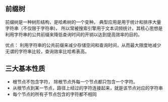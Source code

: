 
## 前缀树

前缀树是一种树形结构，是哈希树的一个变种。 典型应用是用于统计和排序大量字符串（不仅限于字符串)， 所以常被搜索引擎用于文本词频统计。其核心思想是利用字符串的公共前缀来降低查询时间的开销以达到提高效率的目的。

优点： 利用字符串的公共前缀来减少存储空间和查询时间，从而最大限度地减少无谓的字符串比较，查询效率比哈希表高。

## 三大基本性质

- 根节点不包含字符， 除根节点外每一个节点都只包含一个字符。
- 从根节点到某一节点，路径上经过的字符连接起来，就是该节点对应的字符串
- 每个节点的所有子节点包含的字符都不相同
